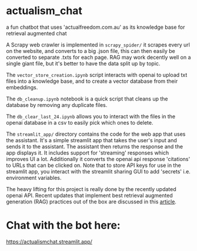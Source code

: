 # actualism_chat
a fun chatbot that uses 'actualfreedom.com.au' as its knowledge base for retrieval augmented chat

A Scrapy web crawler is implemented in `scrapy_spider/` it scrapes every url on the website, and converts to a big .json file, this can then easily be converted to separate .txts for each page. RAG may work decently well on a single giant file, but it's better to have the data split up by topic.

The `vector_store_creation.ipynb` script interacts with openai to upload txt files into a knowledge base, and to create a vector database from their embeddings.

The `db_cleanup.ipynb` notebook is a quick script that cleans up the database by removing any duplicate files.

The `db_clear_last_24.ipynb` allows you to interact with the files in the openai database in a csv to easily pick which ones to delete.

The `streamlit_app/` directory contains the code for the web app that uses the assistant. It's a simple streamlit app that takes the user's input and sends it to the assistant. The assistant then returns the response and the app displays it. It includes support for 'streaming' responses which improves UI a lot. Additionally it converts the openai api response 'citations' to URLs that can be clicked on. Note that to store API keys for use in the streamlit app, you interact with the streamlit sharing GUI to add 'secrets' i.e. environment variables.

The heavy lifting for this project is really done by the recently updated openai API. Recent updates that implement best retrieval augmented generation (RAG) practices out of the box are discussed in this [article](https://platform.openai.com/docs/assistants/whats-new).

# Chat with the bot here:

https://actualismchat.streamlit.app/